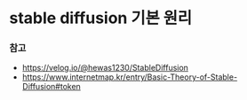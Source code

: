 # stable diffusion 기본 원리
### 참고
- https://velog.io/@hewas1230/StableDiffusion
- https://www.internetmap.kr/entry/Basic-Theory-of-Stable-Diffusion#token
### <br/><br/><br/>



